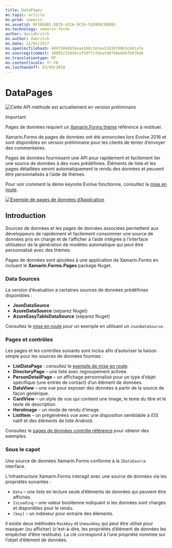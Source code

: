 ```yaml
---
title: DataPages
ms.topic: article
ms.prod: xamarin
ms.assetid: DF16EAEE-DB78-42CA-9C59-51D9D6CB6B95
ms.technology: xamarin-forms
author: davidbritch
ms.author: dabritch
ms.date: 12/01/2017
ms.openlocfilehash: 60973068b56ea4160c3e5ae53d387b063c601afe
ms.sourcegitcommit: 30055c534d9caf5dffcfdeafd6f08e666fb870a8
ms.translationtype: MT
ms.contentlocale: fr-FR
ms.lasthandoff: 03/09/2018
---
```

# <a name="datapages"></a>DataPages

![](~/media/shared/preview.png "Cette API méthode est actuellement en version préliminaire")

> [!IMPORTANT]
> Pages de données requiert un [Xamarin.Forms thème](~/xamarin-forms/user-interface/themes/index.md) référence à restituer.

Xamarin.Forms de pages de données ont été annoncées lors Evolve 2016 et sont disponibles en version préliminaire pour les clients de tenter d’envoyer des commentaires.

Pages de données fournissent une API pour rapidement et facilement lier une source de données à des vues prédéfinies. Éléments de liste et les pages détaillées seront automatiquement le rendu des données et peuvent être personnalisés à l’aide de thèmes.

Pour voir comment la démo keynote Evolve fonctionne, consultez la [mise en route](get-started.md).

[![](images/demo-sml.png "Exemple de pages de données d’Application")](images/demo.png#lightbox "exemple des pages de données d’Application")

## <a name="introduction"></a>Introduction

Sources de données et les pages de données associées permettent aux développeurs de rapidement et facilement consommer une source de données pris en charge et de l’afficher à l’aide intégrée à l’interface utilisateur de la génération de modèles automatique qui peut être personnalisé avec des thèmes.

Pages de données sont ajoutées à une application de Xamarin.Forms en incluant le **Xamarin.Forms.Pages** package Nuget.

### <a name="data-sources"></a>Data Sources

La version d’évaluation a certaines sources de données prédéfinies disponibles :

* **JsonDataSource**
* **AzureDataSource** (séparez Nuget)
* **AzureEasyTableDataSource** (séparez Nuget)

Consultez le [mise en route](get-started.md) pour un exemple en utilisant un `JsonDataSource`.


### <a name="pages--controls"></a>Pages et contrôles

Les pages et les contrôles suivants sont inclus afin d’autoriser la liaison simple pour les sources de données fournies :

* **ListDataPage** : consultez le [exemple de mise en route](get-started.md).
* **DirectoryPage** – une liste avec regroupement activée.
* **PersonDetailPage** – un affichage personnalisé pour un type d’objet spécifique (une entrée de contact) d’un élément de données.
* **DataView** – une vue pour exposer des données à partir de la source de façon générique.
* **CardView** – un style de vue qui contient une image, le texte du titre et le texte de description.
* **HeroImage** – un mode de rendu d’image.
* **ListItem** – un prégénérées vue avec une disposition semblable à iOS natif et des éléments de liste Android.

Consultez le [pages de données contrôle référence](controls.md) pour obtenir des exemples.



### <a name="under-the-hood"></a>Sous le capot

Une source de données Xamarin.Forms conforme à la `IDataSource` interface.

L’infrastructure Xamarin.Forms interagit avec une source de données via les propriétés suivantes :

* `Data` – une liste en lecture seule d’éléments de données qui peuvent être affichés.
* `IsLoading` – une valeur booléenne indiquant si les données sont chargés et disponibles pour le rendu.
* `[key]` – un indexeur pour extraire des éléments.

Il existe deux méthodes `MaskKey` et `UnmaskKey` qui peut être utilisé pour masquer (ou afficher) (c'est-à-dire, les propriétés d’élément de données les empêcher d’être restitués).
La clé correspond à l’une propriété nommée sur l’objet d’élément de données.

